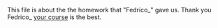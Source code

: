 This file is about the the homework that "Fedrico_" gave us. Thank you Fedrico_ [your course](https://www.udemy.com/share/10bxLn3@32adg2mev_b2Pig_wi4cOH88pQkfwjCPDjI0MtH4RNL_sh56GTY0eLp9_SNR5cN-Jg==/) is the best.
